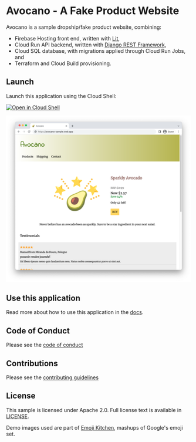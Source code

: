 # Avocano - A Fake Product Website

Avocano is a sample dropship/fake product website, combining: 
 
 * Firebase Hosting front end, written with [Lit](https://lit.dev/),
 * Cloud Run API backend, written with [Django REST Framework](https://www.django-rest-framework.org/),
 * Cloud SQL database, with migrations applied through Cloud Run Jobs, and
 * Terraform and Cloud Build provisioning. 

## Launch

Launch this application using the Cloud Shell:

[![Open in Cloud Shell](https://gstatic.com/cloudssh/images/open-btn.svg)](https://ssh.cloud.google.com/cloudshell/editor?cloudshell_git_repo=https%3A%2F%2Fgithub.com%2Fgooglecloudplatform%2Favocano&cloudshell_tutorial=README.walkthrough.md&cloudshell_workspace=.)

![Screenshot of the deployed application](avocano-screenshot.png)

## Use this application

Read more about how to use this application in the [docs](docs/README.md).

## Code of Conduct

Please see the [code of conduct](CODE_OF_CONDUCT.md)

## Contributions

Please see the [contributing guidelines](CONTRIBUTING.md)

## License

This sample is licensed under Apache 2.0. Full license text is available in [LICENSE](LICENSE).

Demo images used are part of [Emoji Kitchen](https://emojipedia.org/emoji-kitchen/), mashups of Google's emoji set. 
